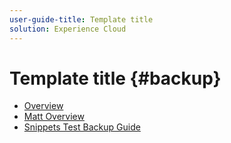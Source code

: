 ```yaml
---
user-guide-title: Template title
solution: Experience Cloud
---
```


# Template title {#backup}

+ [Overview](overview.md)
+ [Matt Overview](matt-overview.md)
+ [Snippets Test Backup Guide](backup-snippets.md)
